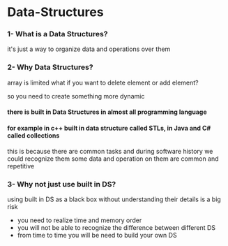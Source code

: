 # Data-Structures

### 1- What is a Data Structures? 
it's just a way to organize data and operations over them 
### 2- Why Data Structures?
array is limited what if you want to delete element or add element? 

so you need to create something more dynamic

#### there is built in Data Structures in almost all programming language 
#### for example in c++ built in data structure called STLs, in Java and C# called collections
this is because there are common tasks and during software history we could recognize them 
some data and operation on them are common and repetitive 
### 3- Why not just use built in DS?
using built in DS as a black box without understanding their details is a big risk 

- you need to realize time and memory order
- you will not be able to recognize the difference between different DS 
- from time to time you will be need to build your own DS
